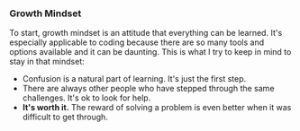 ### Growth Mindset

To start, growth mindset is an attitude that everything can be learned. It's especially applicable to coding because there are so many tools and options available and it can be daunting. This is what I try to keep in mind to stay in that mindset:
  - Confusion is a natural part of learning. It's just the first step.
  - There are always other people who have stepped through the same challenges. It's ok to look for help.
  - **It's worth it.** The reward of solving a problem is even better when it was difficult to get through.
